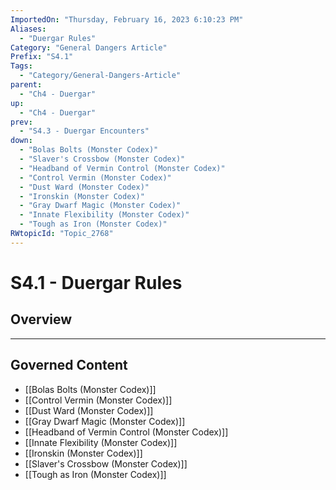 ```yaml
---
ImportedOn: "Thursday, February 16, 2023 6:10:23 PM"
Aliases:
  - "Duergar Rules"
Category: "General Dangers Article"
Prefix: "S4.1"
Tags:
  - "Category/General-Dangers-Article"
parent:
  - "Ch4 - Duergar"
up:
  - "Ch4 - Duergar"
prev:
  - "S4.3 - Duergar Encounters"
down:
  - "Bolas Bolts (Monster Codex)"
  - "Slaver's Crossbow (Monster Codex)"
  - "Headband of Vermin Control (Monster Codex)"
  - "Control Vermin (Monster Codex)"
  - "Dust Ward (Monster Codex)"
  - "Ironskin (Monster Codex)"
  - "Gray Dwarf Magic (Monster Codex)"
  - "Innate Flexibility (Monster Codex)"
  - "Tough as Iron (Monster Codex)"
RWtopicId: "Topic_2768"
---
```

# S4.1 - Duergar Rules
## Overview
---
## Governed Content
- [[Bolas Bolts (Monster Codex)]]
- [[Control Vermin (Monster Codex)]]
- [[Dust Ward (Monster Codex)]]
- [[Gray Dwarf Magic (Monster Codex)]]
- [[Headband of Vermin Control (Monster Codex)]]
- [[Innate Flexibility (Monster Codex)]]
- [[Ironskin (Monster Codex)]]
- [[Slaver's Crossbow (Monster Codex)]]
- [[Tough as Iron (Monster Codex)]]

